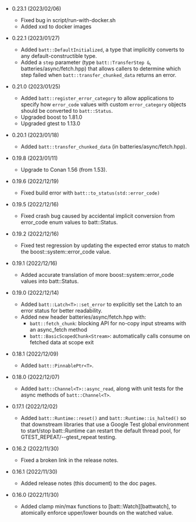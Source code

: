 - 0.23.1 (2023/02/06)
    - Fixed bug in script/run-with-docker.sh
    - Added xxd to docker images

- 0.22.1 (2023/01/27)
    - Added `batt::DefaultInitialized`, a type that implicitly converts to any default-constructible type.
    - Added a `step` parameter (type `batt::TransferStep &`, batteries/async/fetch.hpp) that allows callers to determine which step failed when `batt::transfer_chunked_data` returns an error.

- 0.21.0 (2023/01/25)
    - Added `batt::register_error_category` to allow applications to specify how `error_code` values with custom `error_category` objects should be converted to `batt::Status`.
    - Upgraded boost to 1.81.0
    - Upgraded gtest to 1.13.0

- 0.20.1 (2023/01/18)
    - Added `batt::transfer_chunked_data` (in batteries/async/fetch.hpp).

- 0.19.8 (2023/01/11)
    - Upgrade to Conan 1.56 (from 1.53).

- 0.19.6 (2022/12/19)
    - Fixed build error with `batt::to_status(std::error_code)`

- 0.19.5 (2022/12/16)
    - Fixed crash bug caused by accidental implicit conversion from error_code enum values to batt::Status.

- 0.19.2 (2022/12/16)
    - Fixed test regression by updating the expected error status to match the boost::system::error_code value.

- 0.19.1 (2022/12/16)
    - Added accurate translation of more boost::system::error_code values into batt::Status.

- 0.19.0 (2022/12/14)
    - Added `batt::Latch<T>::set_error` to explicitly set the Latch to an error status for better readability.
    - Added new header batteries/async/fetch.hpp with:
        - `batt::fetch_chunk`: blocking API for no-copy input streams with an async_fetch method
        - `batt::BasicScopedChunk<Stream>`: automatically calls consume on fetched data at scope exit

- 0.18.1 (2022/12/09)
    - Added `batt::PinnablePtr<T>`.

- 0.18.0 (2022/12/07)
    - Added `batt::Channel<T>::async_read`, along with unit tests for the async methods of `batt::Channel<T>`.

- 0.17.1 (2022/12/02)
    - Added `batt::Runtime::reset()` and `batt::Runtime::is_halted()` so that downstream libraries that use a Google Test global environment to start/stop batt::Runtime can restart the default thread pool, for GTEST_REPEAT/--gtest_repeat testing.

- 0.16.2 (2022/11/30)
    - Fixed a broken link in the release notes.

- 0.16.1 (2022/11/30)
    - Added release notes (this document) to the doc pages.

- 0.16.0 (2022/11/30)
    - Added clamp min/max functions to [batt::Watch][battwatch], to atomically enforce upper/lower bounds on the watched value.
